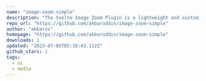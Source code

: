 ```yaml
---
name: "image-zoom-simple"
description: "The Svelte Image Zoom Plugin is a lightweight and customizable plugin that provides zoom functionality for images in Svelte applications. It allows users to hover over an image and view a zoomed-in version in a separate box, enhancing the user experience "
repo_url: "https://github.com/akbaruddin/image-zoom-simple"
author: "akbarsv"
homepage: "https://github.com/akbaruddin/image-zoom-simple"
downloads: 1
updated: "2023-07-05T05:16:43.112Z"
github_stars: 1
tags: 
  - ui
  - media
---
```

